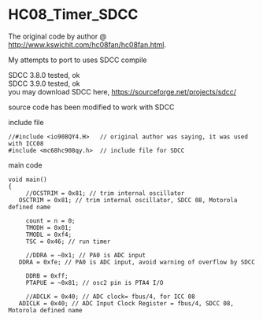 # HC08_Timer_SDCC
The original code by author @ http://www.kswichit.com/hc08fan/hc08fan.html.  
  
My attempts to port to uses SDCC compile

SDCC 3.8.0 tested, ok  
SDCC 3.9.0 tested, ok  
you may download SDCC here, https://sourceforge.net/projects/sdcc/


source code has been modified to work with SDCC    

include file
```
//#include <io908QY4.H>   // original author was saying, it was used with ICC08  
#include <mc68hc908qy.h>  // include file for SDCC  
```  
  
    
    
main code
```
void main()
{
 	 //OCSTRIM = 0x81; // trim internal oscillator
   OSCTRIM = 0x81; // trim internal oscillator, SDCC 08, Motorola defined name

 	 count = n = 0;
 	 TMODH = 0x01;
	 TMODL = 0xf4;
	 TSC = 0x46; // run timer 

	 //DDRA = ~0x1; // PA0 is ADC input
   DDRA = 0xfe; // PA0 is ADC input, avoid warning of overflow by SDCC

	 DDRB = 0xff;
	 PTAPUE = ~0x81; // osc2 pin is PTA4 I/O 

	 //ADCLK = 0x40; // ADC clock= fbus/4, for ICC 08
   ADICLK = 0x40; // ADC Input Clock Register = fbus/4, SDCC 08, Motorola defined name
```  

